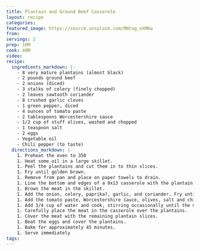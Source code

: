 ```yaml
---
title: Plantain and Ground Beef Casserole
layout: recipe
categories:
featured_image: https://source.unsplash.com/MNtag_eXMKw
from:
servings: 2
prep: 10M
cook: 40M
video:
recipe:
  ingredients_markdown: |-
    - 8 very mature plantains (almost black)
    - 2 pounds ground beef
    - 2 onions (diced)
    - 3 stalks of celery (finely chopped)
    - 2 leaves sawtooth coriander
    - 8 crushed garlic cloves
    - 1 green pepper, diced
    - 4 ounces of tomato paste
    - 2 tablespoons Worcestershire sauce
    - 1/2 cup of stuff olives, washed and chopped
    - 1 teaspoon salt
    - 2 eggs
    - Vegetable oil
    - Chili pepper (to taste)
  directions_markdown: |-
    1. Preheat the oven to 350
    1. Heat some oil in a large skillet.
    1. Peel the plantains and cut them in to thin slices.
    1. Fry until golden brown.
    1. Remove from pan and place on paper towels to drain.
    1. Line the bottom and edges of a 9x13 casserole with the plantain slices. Reserve some for the top.
    1. Brown the meat in the skillet.
    1. Add the onion, celery, paprika?, garlic, and coriander. Fry until fragrant.
    1. Add the tomato paste, Worcestershire sauce, olives, salt and chili pepper.
    1. Add 3/4 cup of water and cook, stirring occasionally until the meat is soft and almost dry.
    1. Carefully place the meat in the casserole over the plantains.
    1. Cover the meat with the remaining plantain slices.
    1. Beat the eggs and cover the plantains.
    1. Bake for approximately 45 minutes.
    1. Serve immediately
tags:
---
```

